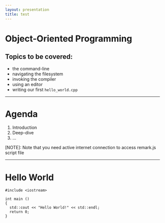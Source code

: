 ```yaml
---
layout: presentation
title: test
---
```


# Object-Oriented Programming

## Topics to be covered:

- the command-line
- navigating the filesystem
- invoking the compiler
- using an editor
- writing our first `hello_world.cpp`


---

# Agenda

1. Introduction
2. Deep-dive
3. ...

[NOTE]: Note that you need active internet connection to access remark.js script file

---

# Hello World

```
#include <iostream>

int main ()
{
  std::cout << "Hello World!" << std::endl;
  return 0;
}
```
